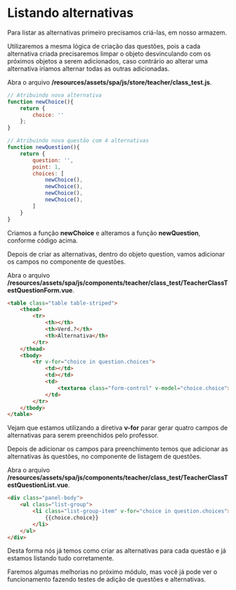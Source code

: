 # Listando alternativas

Para listar as alternativas primeiro precisamos criá-las, em nosso armazem.

Utilizaremos a mesma lógica de criação das questões, pois a cada alternativa criada precisaremos limpar o objeto desvinculando com os próximos objetos a serem adicionados, caso contrário ao alterar uma alternativa iríamos alternar todas as outras adicionadas.

Abra o arquivo **/resources/assets/spa/js/store/teacher/class_test.js**.

```js
// Atribuindo nova alternativa
function newChoice(){
    return {
        choice: ''
    };
}

// Atribuindo nova questão com 4 alternativas
function newQuestion(){
    return {
        question: '',
        point: 1,
        choices: [
            newChoice(),
            newChoice(),
            newChoice(),
            newChoice(),
        ]
    }
}
```

Criamos a função **newChoice** e alteramos a função **newQuestion**, conforme código acima.

Depois de criar as alternativas, dentro do objeto question, vamos adicionar os campos no componente de questões.

Abra o arquivo **/resources/assets/spa/js/components/teacher/class_test/TeacherClassTestQuestionForm.vue**.

```html
<table class="table table-striped">
    <thead>
        <tr>
            <th></th>
            <th>Verd.?</th>
            <th>Alternativa</th>
        </tr>
    </thead>
    <tbody>
        <tr v-for="choice in question.choices">
            <td></td>
            <td></td>
            <td>
                <textarea class="form-control" v-model="choice.choice"></textarea>
            </td>
        </tr>
    </tbody>
</table>
```

Vejam que estamos utilizando a diretiva **v-for** parar gerar quatro campos de alternativas para serem preenchidos pelo professor.

Depois de adicionar os campos para preenchimento temos que adicionar as alternativas às questões, no componente de listagem de questões.

Abra o arquivo **/resources/assets/spa/js/components/teacher/class_test/TeacherClassTestQuestionList.vue**.

```html
<div class="panel-body">
    <ul class="list-group">
        <li class="list-group-item" v-for="choice in question.choices">
            {{choice.choice}}
        </li>
    </ul>
</div>
```

Desta forma nós já temos como criar as alternativas para cada questão e já estamos listando tudo corretamente.

Faremos algumas melhorias no próximo módulo, mas você já pode ver o funcionamento fazendo testes de adição de questões e alternativas.